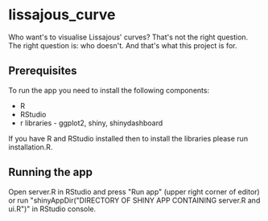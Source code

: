 # lissajous_curve
Who want's to visualise Lissajous' curves? That's not the right question. The right question is: who doesn't. And that's what this project is for.

## Prerequisites

To run the app you need to install the following components:

* R 
* RStudio
* r libraries - ggplot2, shiny, shinydashboard

If you have R and RStudio installed then to install the libraries please run installation.R.

## Running the app

Open server.R in RStudio and press "Run app" (upper right corner of editor) or run "shinyAppDir("DIRECTORY OF SHINY APP CONTAINING server.R and ui.R")" in RStudio console.